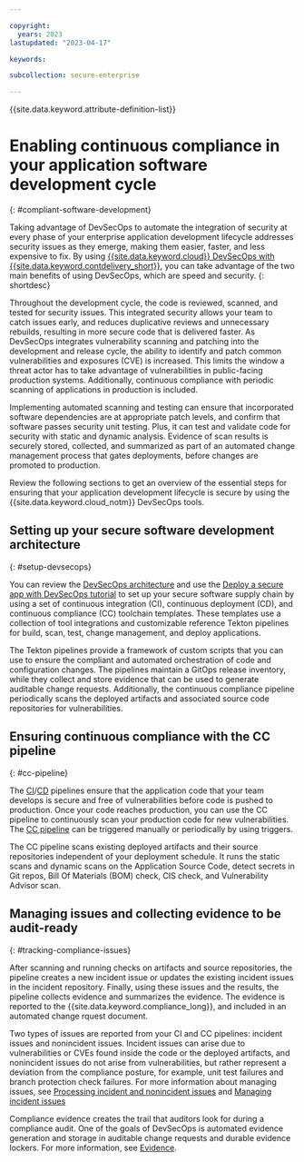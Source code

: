 ```yaml
---

copyright:
  years: 2023
lastupdated: "2023-04-17"

keywords:

subcollection: secure-enterprise

---
```


{{site.data.keyword.attribute-definition-list}}

# Enabling continuous compliance in your application software development cycle
{: #compliant-software-development}

Taking advantage of DevSecOps to automate the integration of security at every phase of your enterprise application development lifecycle addresses security issues as they emerge, making them easier, faster, and less expensive to fix. By using [{{site.data.keyword.cloud}} DevSecOps with {{site.data.keyword.contdelivery_short}}](/docs/devsecops?topic=devsecops-devsecops_intro), you can take advantage of the two main benefits of using DevSecOps, which are speed and security.
{: shortdesc}

<!--You can use the DevSecOps deployable architecture, [DevSecOps Application Lifecycle Management (ALM)](TBD), in the catalog to set up your application development team for success in just minutes.-->

Throughout the development cycle, the code is reviewed, scanned, and tested for security issues. This integrated security allows your team to catch issues early, and reduces duplicative reviews and unnecessary rebuilds, resulting in more secure code that is delivered faster. As DevSecOps integrates vulnerability scanning and patching into the development and release cycle, the ability to identify and patch common vulnerabilities and exposures (CVE) is increased. This limits the window a threat actor has to take advantage of vulnerabilities in public-facing production systems. Additionally, continuous compliance with periodic scanning of applications in production is included.

Implementing automated scanning and testing can ensure that incorporated software dependencies are at appropriate patch levels, and confirm that software passes security unit testing. Plus, it can test and validate code for security with static and dynamic analysis. Evidence of scan results is securely stored, collected, and summarized as part of an automated change management process that gates deployments, before changes are promoted to production.

Review the following sections to get an overview of the essential steps for ensuring that your application development lifecycle is secure by using the {{site.data.keyword.cloud_notm}} DevSecOps tools.

## Setting up your secure software development architecture
{: #setup-devsecops}

<!--The DevSecOps Application Lifecycle Management deployable architecture streamlines the process -->

You can review the [DevSecOps architecture](/docs/devsecops?topic=devsecops-cd-devsecops-arch) and use the [Deploy a secure app with DevSecOps tutorial](/docs/devsecops?topic=devsecops-tutorial-cd-devsecops) to set up your secure software supply chain by using a set of continuous integration (CI), continuous deployment (CD), and continuous compliance (CC) toolchain templates. These templates use a collection of tool integrations and customizable reference Tekton pipelines for build, scan, test, change management, and deploy applications.

The Tekton pipelines provide a framework of custom scripts that you can use to ensure the compliant and automated orchestration of code and configuration changes. The pipelines maintain a GitOps release inventory, while they collect and store evidence that can be used to generate auditable change requests. Additionally, the continuous compliance pipeline periodically scans the deployed artifacts and associated source code repositories for vulnerabilities.

<!--For more information about configuring the deployable architecture to fit your needs, see the [DevSecOps deployment guide](TBD).
You can use a [project](/docs/secure-enterprise?topic=secure-enterprise-setup-project) to deploy this architecture in all of your application development environments, so that your development team can take a shift-left approach by identifying security risks and exposures early, so that they are addressed before code ever reaches production.-->


## Ensuring continuous compliance with the CC pipeline
{: #cc-pipeline}

The [CI](/docs/devsecops?topic=devsecops-cd-devsecops-ci-pipeline)/[CD](/docs/devsecops?topic=devsecops-cd-devsecops-cd-pipeline) pipelines ensure that the application code that your team develops is secure and free of vulnerabilities before code is pushed to production. Once your code reaches production, you can use the CC pipeline to continuously scan your production code for new vulnerabilities. The [CC pipeline](/docs/devsecops?topic=devsecops-devsecops-cc-pipeline) can be triggered manually or periodically by using triggers.

The CC pipeline scans existing deployed artifacts and their source repositories independent of your deployment schedule. It runs the static scans and dynamic scans on the Application Source Code, detect secrets in Git repos, Bill Of Materials (BOM) check, CIS check, and Vulnerability Advisor scan.


## Managing issues and collecting evidence to be audit-ready
{: #tracking-compliance-issues}

After scanning and running checks on artifacts and source repositories, the pipeline creates a new incident issue or updates the existing incident issues in the incident repository. Finally, using these issues and the results, the pipeline collects evidence and summarizes the evidence. The evidence is reported to the {{site.data.keyword.compliance_long}}, and included in an automated change rquest document.

Two types of issues are reported from your CI and CC pipelines: incident issues and nonincident issues. Incident issues can arise due to vulnerabilities or CVEs found inside the code or the deployed artifacts, and nonincident issues do not arise from vulnerabilities, but rather represent a deviation from the compliance posture, for example, unit test failures and branch protection check failures. For more information about managing issues, see [Processing incident and nonincident issues](/docs/devsecops?topic=devsecops-issue-processing) and [Managing incident issues](/docs/devsecops?topic=devsecops-incident-issues)

Compliance evidence creates the trail that auditors look for during a compliance audit. One of the goals of DevSecOps is automated evidence generation and storage in auditable change requests and durable evidence lockers. For more information, see [Evidence](/docs/devsecops?topic=devsecops-devsecops-evidence).
